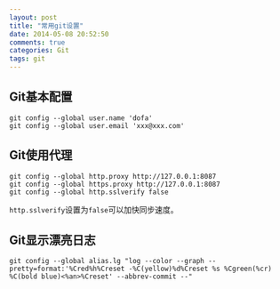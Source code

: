 ```yaml
---
layout: post
title: "常用git设置"
date: 2014-05-08 20:52:50
comments: true
categories: Git
tags: git
---
```



## Git基本配置

	git config --global user.name 'dofa'
	git config --global user.email 'xxx@xxx.com'


## Git使用代理

	git config --global http.proxy http://127.0.0.1:8087
	git config --global https.proxy http://127.0.0.1:8087
	git config --global http.sslverify false

`http.sslverify`设置为`false`可以加快同步速度。

## Git显示漂亮日志

	git config --global alias.lg "log --color --graph --pretty=format:'%Cred%h%Creset -%C(yellow)%d%Creset %s %Cgreen(%cr) %C(bold blue)<%an>%Creset' --abbrev-commit --"
	